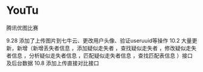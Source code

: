 # YouTu


腾讯优图比赛

9.28 添加了上传图片到七牛云、更改用户头像、验证useruuid等操作
10.2 大量更新，新增（新增丢失者信息 ，添加疑似走失者 ，查找疑似走失者 ，修改疑似走失者信息 ，分析疑似走失者信息 ，匹配疑似走失者信息 ，查找匹配表信息 ）接口及后台数据
10.8 添加上传直接对比接口
